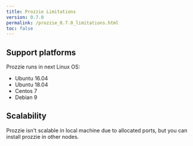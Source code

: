 ```yaml
---
title: Prozzie Limitations
version: 0.7.0
permalink: /prozzie_0.7.0_limitations.html
toc: false
---
```


## Support platforms

Prozzie runs in next Linux OS:

- Ubuntu 16.04
- Ubuntu 18.04
- Centos 7
- Debian 9

## Scalability

Prozzie isn't scalable in local machine due to allocated ports, but you can install prozzie in other nodes.
